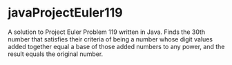 # javaProjectEuler119
A solution to Project Euler Problem 119 written in Java.  Finds the 30th number that satisfies their criteria of being a number whose digit values added together equal a base of those added numbers to any power, and the result equals the original number.
